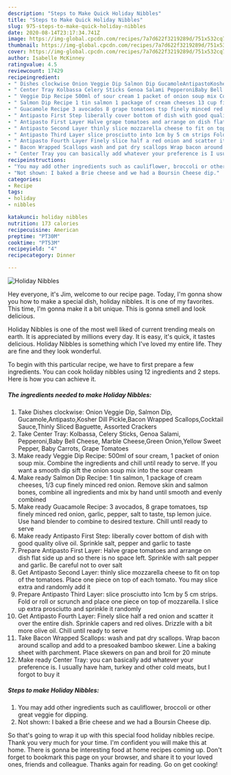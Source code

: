 ```yaml
---
description: "Steps to Make Quick Holiday Nibbles"
title: "Steps to Make Quick Holiday Nibbles"
slug: 975-steps-to-make-quick-holiday-nibbles
date: 2020-08-14T23:17:34.741Z
image: https://img-global.cpcdn.com/recipes/7a7d622f3219289d/751x532cq70/holiday-nibbles-recipe-main-photo.jpg
thumbnail: https://img-global.cpcdn.com/recipes/7a7d622f3219289d/751x532cq70/holiday-nibbles-recipe-main-photo.jpg
cover: https://img-global.cpcdn.com/recipes/7a7d622f3219289d/751x532cq70/holiday-nibbles-recipe-main-photo.jpg
author: Isabelle McKinney
ratingvalue: 4.5
reviewcount: 17429
recipeingredient:
- " Dishes clockwise Onion Veggie Dip Salmon Dip GucamoleAntipastoKosher Dill PickleBacon Wrapped ScallopsCocktail SauceThinly Sliced Baguette Assorted Crackers"
- " Center Tray Kolbassa Celery Sticks Genoa Salami PepperoniBaby Bell Cheese Marble CheeseGreen OnionYellow Sweet Pepper Baby Carrots Grape Tomatoes"
- " Veggie Dip Recipe 500ml of sour cream 1 packet of onion soup mix Combine the ingredients and chill until ready to serve If you want a smooth dip sift the onion soup mix into the sour cream"
- " Salmon Dip Recipe 1 tin salmon 1 package of cream cheeses 13 cup finely minced red onion Remove skin and salmon bones combine all ingredients and mix by hand until smooth and evenly combined"
- " Guacamole Recipe 3 avocados 8 grape tomatoes tsp finely minced red onion garlic pepper salt to taste tsp lemon juice Use hand blender to combine to desired texture Chill until ready to serve"
- " Antipasto First Step liberally cover bottom of dish with good quality olive oil Sprinkle salt pepper and garlic to taste"
- " Antipasto First Layer Halve grape tomatoes and arrange on dish flat side up and so there is no space left Sprinkle with salt pepper and garlic Be careful not to over salt"
- " Antipasto Second Layer thinly slice mozzarella cheese to fit on top of the tomatoes Place one piece on top of each tomato You may slice extra and randomly add it"
- " Antipasto Third Layer slice prosciutto into 1cm by 5 cm strips Fold or roll or scrunch and place one piece on top of mozzarella I slice up extra prosciutto and sprinkle it randomly"
- " Antipasto Fourth Layer Finely slice half a red onion and scatter it over the entire dish Sprinkle capers and red olives Drizzle with a bit more olive oil Chill until ready to serve"
- " Bacon Wrapped Scallops wash and pat dry scallops Wrap bacon around scallop and add to a presoaked bamboo skewer Line a baking sheet with parchment Place skewers on pan and broil for 20 minute"
- " Center Tray you can basically add whatever your preference is I usually have ham turkey and other cold meats but I forgot to buy it"
recipeinstructions:
- "You may add other ingredients such as cauliflower, broccoli or other great veggie for dipping."
- "Not shown: I baked a Brie cheese and we had a Boursin Cheese dip."
categories:
- Recipe
tags:
- holiday
- nibbles

katakunci: holiday nibbles 
nutrition: 173 calories
recipecuisine: American
preptime: "PT30M"
cooktime: "PT53M"
recipeyield: "4"
recipecategory: Dinner

---
```



![Holiday Nibbles](https://img-global.cpcdn.com/recipes/7a7d622f3219289d/751x532cq70/holiday-nibbles-recipe-main-photo.jpg)

Hey everyone, it's Jim, welcome to our recipe page. Today, I'm gonna show you how to make a special dish, holiday nibbles. It is one of my favorites. This time, I'm gonna make it a bit unique. This is gonna smell and look delicious.

Holiday Nibbles is one of the most well liked of current trending meals on earth. It is appreciated by millions every day. It is easy, it's quick, it tastes delicious. Holiday Nibbles is something which I've loved my entire life. They are fine and they look wonderful.




To begin with this particular recipe, we have to first prepare a few ingredients. You can cook holiday nibbles using 12 ingredients and 2 steps. Here is how you can achieve it.

<!--inarticleads1-->

##### The ingredients needed to make Holiday Nibbles:

1. Take  Dishes clockwise: Onion Veggie Dip, Salmon Dip, Gucamole,Antipasto,Kosher Dill Pickle,Bacon Wrapped Scallops,Cocktail Sauce,Thinly Sliced Baguette, Assorted Crackers
1. Take  Center Tray: Kolbassa, Celery Sticks, Genoa Salami, Pepperoni,Baby Bell Cheese, Marble Cheese,Green Onion,Yellow Sweet Pepper, Baby Carrots, Grape Tomatoes
1. Make ready  Veggie Dip Recipe: 500ml of sour cream, 1 packet of onion soup mix. Combine the ingredients and chill until ready to serve. If you want a smooth dip sift the onion soup mix into the sour cream
1. Make ready  Salmon Dip Recipe: 1 tin salmon, 1 package of cream cheeses, 1/3 cup finely minced red onion. Remove skin and salmon bones, combine all ingredients and mix by hand until smooth and evenly combined
1. Make ready  Guacamole Recipe: 3 avocados, 8 grape tomatoes, tsp finely minced red onion, garlic, pepper, salt to taste, tsp lemon juice. Use hand blender to combine to desired texture. Chill until ready to serve
1. Make ready  Antipasto First Step: liberally cover bottom of dish with good quality olive oil. Sprinkle salt, pepper and garlic to taste
1. Prepare  Antipasto First Layer: Halve grape tomatoes and arrange on dish flat side up and so there is no space left. Sprinkle with salt pepper and garlic. Be careful not to over salt
1. Get  Antipasto Second Layer: thinly slice mozzarella cheese to fit on top of the tomatoes. Place one piece on top of each tomato. You may slice extra and randomly add it
1. Prepare  Antipasto Third Layer: slice prosciutto into 1cm by 5 cm strips. Fold or roll or scrunch and place one piece on top of mozzarella. I slice up extra prosciutto and sprinkle it randomly
1. Get  Antipasto Fourth Layer: Finely slice half a red onion and scatter it over the entire dish. Sprinkle capers and red olives. Drizzle with a bit more olive oil. Chill until ready to serve
1. Take  Bacon Wrapped Scallops: wash and pat dry scallops. Wrap bacon around scallop and add to a presoaked bamboo skewer. Line a baking sheet with parchment. Place skewers on pan and broil for 20 minute
1. Make ready  Center Tray: you can basically add whatever your preference is. I usually have ham, turkey and other cold meats, but I forgot to buy it




<!--inarticleads2-->

##### Steps to make Holiday Nibbles:

1. You may add other ingredients such as cauliflower, broccoli or other great veggie for dipping.
1. Not shown: I baked a Brie cheese and we had a Boursin Cheese dip.




So that's going to wrap it up with this special food holiday nibbles recipe. Thank you very much for your time. I'm confident you will make this at home. There is gonna be interesting food at home recipes coming up. Don't forget to bookmark this page on your browser, and share it to your loved ones, friends and colleague. Thanks again for reading. Go on get cooking!
